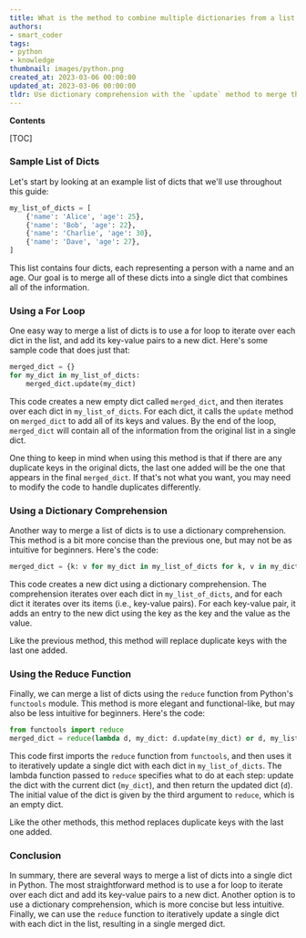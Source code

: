 ```yaml
---
title: What is the method to combine multiple dictionaries from a list into one single dictionary?
authors:
- smart_coder
tags:
- python
- knowledge
thumbnail: images/python.png
created_at: 2023-03-06 00:00:00
updated_at: 2023-03-06 00:00:00
tldr: Use dictionary comprehension with the `update` method to merge the list of dicts into a single dict.
---
```


**Contents**

[TOC]

### Sample List of Dicts

Let's start by looking at an example list of dicts that we'll use throughout this guide:

```python
my_list_of_dicts = [
    {'name': 'Alice', 'age': 25},
    {'name': 'Bob', 'age': 22},
    {'name': 'Charlie', 'age': 30},
    {'name': 'Dave', 'age': 27},
]
```

This list contains four dicts, each representing a person with a name and an age. Our goal is to merge all of these dicts into a single dict that combines all of the information.


### Using a For Loop

One easy way to merge a list of dicts is to use a for loop to iterate over each dict in the list, and add its key-value pairs to a new dict. Here's some sample code that does just that:

```python
merged_dict = {}
for my_dict in my_list_of_dicts:
    merged_dict.update(my_dict)
```

This code creates a new empty dict called `merged_dict`, and then iterates over each dict in `my_list_of_dicts`. For each dict, it calls the `update` method on `merged_dict` to add all of its keys and values. By the end of the loop, `merged_dict` will contain all of the information from the original list in a single dict.

One thing to keep in mind when using this method is that if there are any duplicate keys in the original dicts, the last one added will be the one that appears in the final `merged_dict`. If that's not what you want, you may need to modify the code to handle duplicates differently.


### Using a Dictionary Comprehension

Another way to merge a list of dicts is to use a dictionary comprehension. This method is a bit more concise than the previous one, but may not be as intuitive for beginners. Here's the code:

```python
merged_dict = {k: v for my_dict in my_list_of_dicts for k, v in my_dict.items()}
```

This code creates a new dict using a dictionary comprehension. The comprehension iterates over each dict in `my_list_of_dicts`, and for each dict it iterates over its items (i.e., key-value pairs). For each key-value pair, it adds an entry to the new dict using the key as the key and the value as the value.

Like the previous method, this method will replace duplicate keys with the last one added.


### Using the Reduce Function

Finally, we can merge a list of dicts using the `reduce` function from Python's `functools` module. This method is more elegant and functional-like, but may also be less intuitive for beginners. Here's the code:

```python
from functools import reduce
merged_dict = reduce(lambda d, my_dict: d.update(my_dict) or d, my_list_of_dicts, {})
```

This code first imports the `reduce` function from `functools`, and then uses it to iteratively update a single dict with each dict in `my_list_of_dicts`. The lambda function passed to `reduce` specifies what to do at each step: update the dict with the current dict (`my_dict`), and then return the updated dict (`d`). The initial value of the dict is given by the third argument to `reduce`, which is an empty dict.

Like the other methods, this method replaces duplicate keys with the last one added.

### Conclusion

In summary, there are several ways to merge a list of dicts into a single dict in Python. The most straightforward method is to use a for loop to iterate over each dict and add its key-value pairs to a new dict. Another option is to use a dictionary comprehension, which is more concise but less intuitive. Finally, we can use the `reduce` function to iteratively update a single dict with each dict in the list, resulting in a single merged dict.
